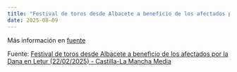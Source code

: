 ```yaml
---
title: "Festival de toros desde Albacete a beneficio de los afectados por la Dana en Letur (22/02/2025) - Castilla-La Mancha Media"
date: 2025-08-09
---
```


Más información en [fuente](https://news.google.com/rss/articles/CBMijgFBVV95cUxObGhDRGtXMXpUM0RCc3M0UGNDU2R2U1dHM2lMSExnZlFWSktweGFhcnBiU1BxcGRGUWZjNmdxcjROc3BTcklrUGVQNm9zb2xCNG56Z1UxSTVxaU1aMWNHVTVQOWpaSDV3THZRM3kzS3NlSk1zSEw3UjdNbFlKOU9ib1NuRkt2Z1RXOTNqZV93?oc=5)

Fuente: [Festival de toros desde Albacete a beneficio de los afectados por la Dana en Letur (22/02/2025) - Castilla-La Mancha Media](https://news.google.com/rss/articles/CBMijgFBVV95cUxObGhDRGtXMXpUM0RCc3M0UGNDU2R2U1dHM2lMSExnZlFWSktweGFhcnBiU1BxcGRGUWZjNmdxcjROc3BTcklrUGVQNm9zb2xCNG56Z1UxSTVxaU1aMWNHVTVQOWpaSDV3THZRM3kzS3NlSk1zSEw3UjdNbFlKOU9ib1NuRkt2Z1RXOTNqZV93?oc=5)
